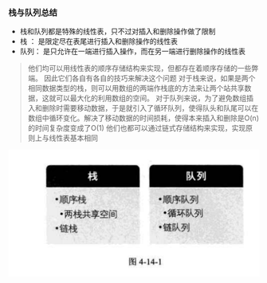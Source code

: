 ### 栈与队列总结

- 栈和队列都是特殊的线性表，只不过对插入和删除操作做了限制
- 栈 ： 是限定尽在表尾进行插入和删除操作的线性表
- 队列： 是只允许在一端进行插入操作，而在另一端进行删除操作的线性表
> 他们均可以用线性表的顺序存储结构来实现，但都存在着顺序存储的一些弊端。
> 因此它们各自有各自的技巧来解决这个问题
> 对于栈来说，如果是两个相同数据类型的栈，则可以用数组的两端作栈底的方法来让两个站共享数据，这就可以最大化的利用数组的空间。
> 对于队列来说，为了避免数组插入和删除时需要移动数据，于是就引入了循环队列，使得队头和队尾可以在数组中循环变化。解决了移动数据的时间损耗，使得本来插入和删除是O(n)的时间复杂度变成了O(1)
> 他们也都可以通过链式存储结构来实现，实现原则上与线性表基本相同

![enter description here][1]


  [1]: ./images/1510646867839.jpg